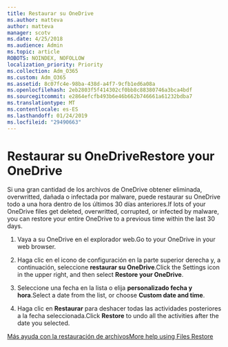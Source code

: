 ```yaml
---
title: Restaurar su OneDrive
ms.author: matteva
author: matteva
manager: scotv
ms.date: 4/25/2018
ms.audience: Admin
ms.topic: article
ROBOTS: NOINDEX, NOFOLLOW
localization_priority: Priority
ms.collection: Adm_O365
ms.custom: Adm_O365
ms.assetid: 8c07fc4e-98ba-438d-a4f7-9cfb1ed6a08a
ms.openlocfilehash: 2eb2803f5f414302cf0bb8c88380746a3bca4bdf
ms.sourcegitcommit: e2864efcfb493b6e46b662b746661a61232bdba7
ms.translationtype: MT
ms.contentlocale: es-ES
ms.lasthandoff: 01/24/2019
ms.locfileid: "29490663"
---
```

# <a name="restore-your-onedrive"></a><span data-ttu-id="21d1a-102">Restaurar su OneDrive</span><span class="sxs-lookup"><span data-stu-id="21d1a-102">Restore your OneDrive</span></span>

<span data-ttu-id="21d1a-103">Si una gran cantidad de los archivos de OneDrive obtener eliminada, overwritted, dañada o infectada por malware, puede restaurar su OneDrive todo a una hora dentro de los últimos 30 días anteriores.</span><span class="sxs-lookup"><span data-stu-id="21d1a-103">If lots of your OneDrive files get deleted, overwritted, corrupted, or infected by malware, you can restore your entire OneDrive to a previous time within the last 30 days.</span></span>
  
1. <span data-ttu-id="21d1a-104">Vaya a su OneDrive en el explorador web.</span><span class="sxs-lookup"><span data-stu-id="21d1a-104">Go to your OneDrive in your web browser.</span></span>
    
2. <span data-ttu-id="21d1a-105">Haga clic en el icono de configuración en la parte superior derecha y, a continuación, seleccione **restaurar su OneDrive**.</span><span class="sxs-lookup"><span data-stu-id="21d1a-105">Click the Settings icon in the upper right, and then select **Restore your OneDrive**.</span></span>
    
3. <span data-ttu-id="21d1a-106">Seleccione una fecha en la lista o elija **personalizado fecha y hora**.</span><span class="sxs-lookup"><span data-stu-id="21d1a-106">Select a date from the list, or choose **Custom date and time**.</span></span>
    
4. <span data-ttu-id="21d1a-107">Haga clic en **Restaurar** para deshacer todas las actividades posteriores a la fecha seleccionada.</span><span class="sxs-lookup"><span data-stu-id="21d1a-107">Click **Restore** to undo all the activities after the date you selected.</span></span> 
    
[<span data-ttu-id="21d1a-108">Más ayuda con la restauración de archivos</span><span class="sxs-lookup"><span data-stu-id="21d1a-108">More help using Files Restore</span></span>](https://go.microsoft.com/fwlink/?linkid=872874)
  

